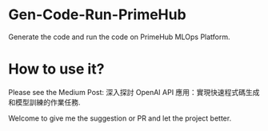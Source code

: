 # Gen-Code-Run-PrimeHub
Generate the code and run the code on PrimeHub MLOps Platform.

# How to use it?
Please see the Medium Post: 深入探討 OpenAI API 應用：實現快速程式碼生成和模型訓練的作業任務.

Welcome to give me the suggestion or PR and let the project better.